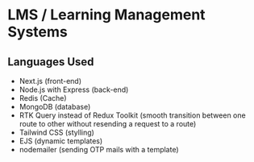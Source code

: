 # LMS / Learning Management Systems

## Languages Used
- Next.js (front-end)
- Node.js with Express (back-end)
- Redis (Cache)
- MongoDB (database)
- RTK Query instead of Redux Toolkit (smooth transition between one route to other without resending a request to a route)
- Tailwind CSS (stylling)
- EJS (dynamic templates)
- nodemailer (sending OTP mails with a template)